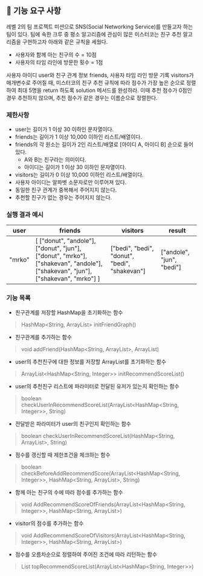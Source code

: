 ## 🚀 기능 요구 사항

레벨 2의 팀 프로젝트 미션으로 SNS(Social Networking Service)를 만들고자 하는 팀이 있다. 팀에 속한 크루 중 평소 알고리즘에 관심이 많은 미스터코는 친구 추천 알고리즘을 구현하고자 아래와 같은 규칙을 세웠다.

- 사용자와 함께 아는 친구의 수 = 10점 
- 사용자의 타임 라인에 방문한 횟수 = 1점

사용자 아이디 user와 친구 관계 정보 friends, 사용자 타임 라인 방문 기록 visitors가 매개변수로 주어질 때, 미스터코의 친구 추천 규칙에 따라 점수가 가장 높은 순으로 정렬하여 최대 5명을 return 하도록 solution 메서드를 완성하라. 이때 추천 점수가 0점인 경우 추천하지 않으며, 추천 점수가 같은 경우는 이름순으로 정렬한다.

### 제한사항

- user는 길이가 1 이상 30 이하인 문자열이다.
- friends는 길이가 1 이상 10,000 이하인 리스트/배열이다.
- friends의 각 원소는 길이가 2인 리스트/배열로 [아이디 A, 아이디 B] 순으로 들어있다.
  - A와 B는 친구라는 의미이다.
  - 아이디는 길이가 1 이상 30 이하인 문자열이다.
- visitors는 길이가 0 이상 10,000 이하인 리스트/배열이다.
- 사용자 아이디는 알파벳 소문자로만 이루어져 있다.
- 동일한 친구 관계가 중복해서 주어지지 않는다.
- 추천할 친구가 없는 경우는 주어지지 않는다.

### 실행 결과 예시

| user | friends | visitors | result |
| --- | --- | --- | --- |
| "mrko" | [ ["donut", "andole"], ["donut", "jun"], ["donut", "mrko"], ["shakevan", "andole"], ["shakevan", "jun"], ["shakevan", "mrko"] ] | ["bedi", "bedi", "donut", "bedi", "shakevan"] | ["andole", "jun", "bedi"] |

### 기능 목록
- 친구관계를 저장할 HashMap을 초기화하는 함수
> HashMap<String, ArrayList<String>> initFriendGraph()

- 친구관계를 추가하는 함수
> void addFriend(HashMap<String, ArrayList<String>>, ArrayList<String>)

- user의 추천친구에 대한 정보를 저장할 ArrayList를 초기화하는 함수
> ArrayList<HashMap<String, Integer>> initRecommendScoreList()

- user의 추천친구 리스트에 파라미터로 전달된 유저가 있는지 확인하는 함수
> boolean checkUserInRecommendScoreList(ArrayList<HashMap<String, Integer>>, String)

- 전달받은 파라미터가 user의 친구인지 확인하는 함수
> boolean checkUserInRecommendScoreList(HashMap<String, ArrayList<String>>, String)

- 점수를 갱신할 때 제한조건을 체크하는 함수
> boolean checkBeforeAddRecommendScore(ArrayList<HashMap<String, Integer>>, HashMap<String, ArrayList<String>>, String)

- 함께 아는 친구의 수에 따라 점수를 추가하는 함수
> void AddRecommendScoreOfFriends(ArrayList<HashMap<String, Integer>>, HashMap<String, ArrayList<String>>)

- visitor의 점수를 추가하는 함수
> void AddRecommendScoreOfVisitors(ArrayList<HashMap<String, Integer>>, HashMap<String, ArrayList<String>>)

- 점수를 오름차순으로 정렬하여 주어진 조건에 따라 리턴하는 함수
> List<String> topRecommendScoreList(ArrayList<HashMap<String, Integer>>)